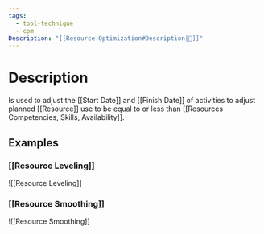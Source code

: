 ```yaml
---
tags:
  - tool-technique
  - cpm
Description: "[[Resource Optimization#Description|📝]]"
---
```

# Description
Is used to adjust the [[Start Date]] and [[Finish Date]] of activities to adjust planned [[Resource]] use to be equal to or less than [[Resources Competencies, Skills, Availability]].
## Examples
### [[Resource Leveling]]
![[Resource Leveling]]
### [[Resource Smoothing]]
![[Resource Smoothing]]